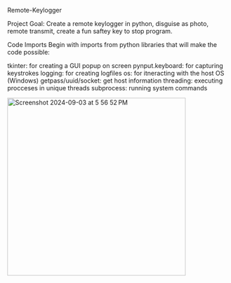 Remote-Keylogger

Project Goal:
Create a remote keylogger in python, disguise as photo, remote transmit, create a fun saftey key to stop program.


Code
Imports
Begin with imports from python libraries that will make the code possible:

tkinter: for creating a GUI popup on screen
pynput.keyboard: for capturing keystrokes
logging: for creating logfiles
os: for itneracting with the host OS (Windows)
getpass/uuid/socket: get host information
threading: executing procceses in unique threads
subprocess: running system commands




<img width="406" alt="Screenshot 2024-09-03 at 5 56 52 PM" src="https://github.com/user-attachments/assets/615a45c8-3c56-4adf-b2b6-1f8736a9a2b0">
